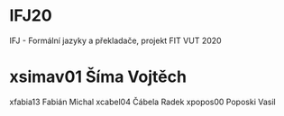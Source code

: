 # IFJ20
IFJ - Formální jazyky a překladače, projekt FIT VUT 2020

# xsimav01 Šíma Vojtěch 
xfabia13 Fabián Michal
xcabel04 Čábela Radek
xpopos00 Poposki Vasil
